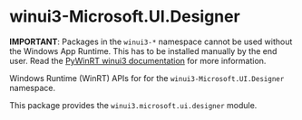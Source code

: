 <!-- warning: Please don't edit this file. It was automatically generated. -->

# winui3-Microsoft.UI.Designer

**IMPORTANT**: Packages in the `winui3-*` namespace cannot be used without the
Windows App Runtime. This has to be installed manually by the end user. Read the
[PyWinRT winui3 documentation](https://pywinrt.readthedocs.io/en/latest/api/winui3/index.html)
for more information.

Windows Runtime (WinRT) APIs for for the `winui3-Microsoft.UI.Designer` namespace.

This package provides the `winui3.microsoft.ui.designer` module.
